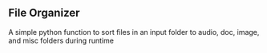 ## File Organizer

A simple python function to sort files in an input folder to audio, doc, image, and misc folders during runtime
